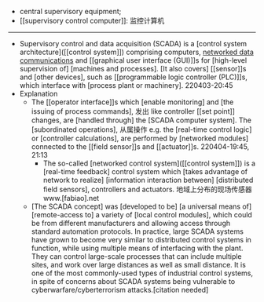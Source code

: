 - central supervisory equipment; 
- [[supervisory control computer]]: 监控计算机
- ---
- Supervisory control and data acquisition (SCADA) is a [control system architecture]([[control system]]) comprising computers, [networked data communications](((9O5BOvsjc))) and [[graphical user interface (GUI)]]s for [high-level supervision of] [machines and processes]. [It also covers] [[sensor]]s and [other devices], such as [[programmable logic controller (PLC)]]s, which interface with [process plant or machinery].
220403-20:45
- Explanation
    - The [[operator interface]]s which [enable monitoring] and [the issuing of process commands], 发出 like controller [[set point]] changes, are [handled through] the [SCADA computer system]. The [subordinated operations], 从属操作 e.g. the [real-time control logic] or [controller calculations], are performed by [networked modules] connected to the [[field sensor]]s and [[actuator]]s.
220404-19:45, 21:13
        - The so-called [networked control system]([[control system]]) is a [real-time feedback] control system which [takes advantage of network to realize] [information interaction between] [distributed field sensors], controllers and actuators. 地域上分布的现场传感器 www.[fabiao].net
    - [The SCADA concept] was [developed to be] [a universal means of] [remote-access to] a variety of [local control modules], which could be from different manufacturers and allowing access through standard automation protocols. In practice, large SCADA systems have grown to become very similar to distributed control systems in function, while using multiple means of interfacing with the plant. They can control large-scale processes that can include multiple sites, and work over large distances as well as small distance. It is one of the most commonly-used types of industrial control systems, in spite of concerns about SCADA systems being vulnerable to cyberwarfare/cyberterrorism attacks.[citation needed]
